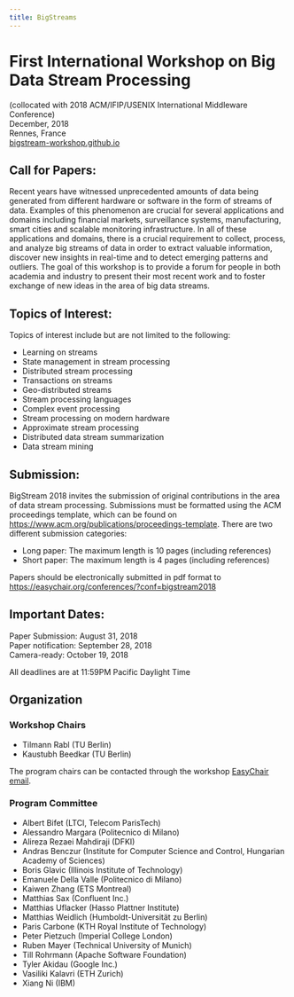 ```yaml
---
title: BigStreams
---
```

# First International Workshop on Big Data Stream Processing <a name="home"></a>
(collocated with 2018 ACM/IFIP/USENIX International Middleware Conference)<br />
December, 2018<br />
Rennes, France<br />
[bigstream-workshop.github.io](https://bigstream-workshop.github.io)



##  <a name="cfp"></a>Call for Papers:

Recent years have witnessed unprecedented amounts of data being generated from
different hardware or software in the form of streams of data. Examples of
this phenomenon are crucial for several applications and domains including
financial markets, surveillance systems, manufacturing, smart cities and
scalable monitoring infrastructure. In all of these applications and domains,
there is a crucial requirement to collect, process, and analyze big streams of
data in order to extract valuable information, discover new insights in
real-time and to detect emerging patterns and outliers. The goal of this
workshop is to provide a forum for people in both academia and industry to
present their most recent work and to foster exchange of new ideas in the area
of big data streams.

## Topics of Interest:

Topics of interest include but are not limited to the following:

* Learning on streams
* State management in stream processing
* Distributed stream processing
* Transactions on streams
* Geo-distributed streams
* Stream processing languages
* Complex event processing
* Stream processing on modern hardware
* Approximate stream processing
* Distributed data stream summarization
* Data stream mining


## <a name="submission"></a>Submission:

BigStream 2018 invites the submission of original contributions in the area of
data stream processing. Submissions must be formatted using the ACM
proceedings template, which can be found on
<https://www.acm.org/publications/proceedings-template>. There are two different
submission categories:

* Long paper: The maximum length is 10 pages (including references)
* Short paper: The maximum length is 4 pages (including references)

Papers should be electronically submitted in pdf format to <https://easychair.org/conferences/?conf=bigstream2018>
 

## <a name="dates"></a>Important Dates:

Paper Submission: August 31, 2018 <br />
Paper notification: September 28, 2018 <br />
Camera-ready: October 19, 2018

All deadlines are at 11:59PM Pacific Daylight Time

## <a name="organization"></a>Organization
### Workshop Chairs

* Tilmann Rabl (TU Berlin)
* Kaustubh Beedkar (TU Berlin)

The program chairs can be contacted through the workshop [EasyChair email](mailto:bigstream2018@easychair.org).

### Program Committee

* Albert Bifet (LTCI, Telecom ParisTech)
* Alessandro Margara (Politecnico di Milano)
* Alireza Rezaei Mahdiraji (DFKI)
* Andras Benczur (Institute for Computer Science and Control, Hungarian Academy of Sciences)
* Boris Glavic (Illinois Institute of Technology)
* Emanuele Della Valle (Politecnico di Milano)
* Kaiwen Zhang (ETS Montreal)
* Matthias Sax (Confluent Inc.)
* Matthias Uflacker (Hasso Plattner Institute)
* Matthias Weidlich (Humboldt-Universität zu Berlin)
* Paris Carbone (KTH Royal Institute of Technology)
* Peter Pietzuch (Imperial College London)
* Ruben Mayer (Technical University of Munich)
* Till Rohrmann (Apache Software Foundation)
* Tyler Akidau (Google Inc.)
* Vasiliki Kalavri (ETH Zurich)
* Xiang Ni (IBM)
